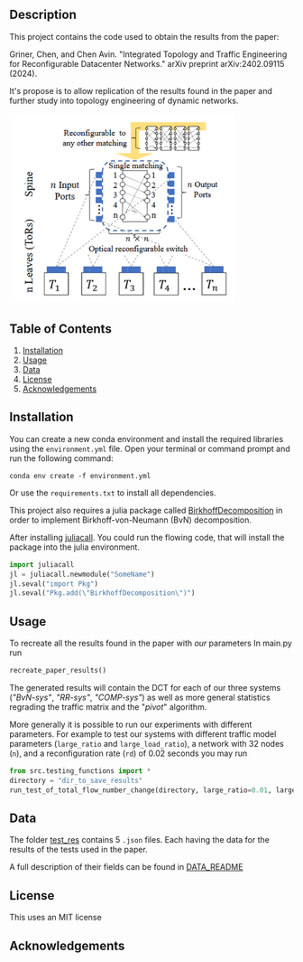 
## Description
This project contains the code used to obtain the results from the paper:

Griner, Chen, and Chen Avin. "Integrated Topology and Traffic Engineering for Reconfigurable Datacenter Networks." arXiv preprint arXiv:2402.09115 (2024). 		

It's propose is to allow replication of the results found in the paper and further study into topology engineering of dynamic networks.


<img src="./figs/img_2.png" alt="Main paper figure" width="400"/>

## Table of Contents
1. [Installation](#installation)
2. [Usage](#usage)
3. [Data](#data)
4. [License](#license)
5. [Acknowledgements](#acknowledgements)

## Installation
You can create a new conda environment and install the required libraries using the `environment.yml` file.
Open your terminal or command prompt and run the following command:

```commandline
conda env create -f environment.yml
```
Or use the `requirements.txt` to install all dependencies.

This project also requires a julia package called [BirkhoffDecomposition](https://github.com/vvalls/BirkhoffDecomposition.jl/tree/master)
in order to implement Birkhoff-von-Neumann (BvN) decomposition.


After installing [juliacall](https://pypi.org/project/juliacall/). 
You could run the flowing code, that will install the package into the julia environment.
```python
import juliacall
jl = juliacall.newmodule("SomeName")
jl.seval("import Pkg")
jl.seval("Pkg.add(\"BirkhoffDecomposition\")")
```

## Usage
To recreate all the results found in the paper with _our_ parameters
In main.py run
```python
recreate_paper_results()
```
The generated results will contain the DCT for each of our three systems (_"BvN-sys"_, _"RR-sys"_, _"COMP-sys"_) as well as more general
statistics regrading the traffic matrix and the "_pivot_" algorithm.

More generally it is possible to run our experiments with different parameters.
For example to test our systems with different traffic model parameters (`large_ratio` and `large_load_ratio`), a network with 32 nodes (`n`), and a reconfiguration
rate (`rd`) of 0.02 seconds you may run
```python
from src.testing_functions import *
directory = "dir_to_save_results"
run_test_of_total_flow_number_change(directory, large_ratio=0.01, large_load_ratio=0.8, n=32,rd=0.02)
```

## Data 

The folder [test_res](.\test_res) contains 5 `.json` files.
Each having the data for the results of the tests used in the paper.

A full description of their fields can be found in [DATA_README](test_res/DATA_README.md)


## License
This uses an MIT license

## Acknowledgements


